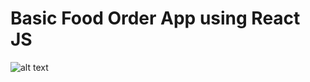 # Basic Food Order App using React JS

![alt text](https://raw.githubusercontent.com/username/projectname/branch/FoodOrderApp.png)